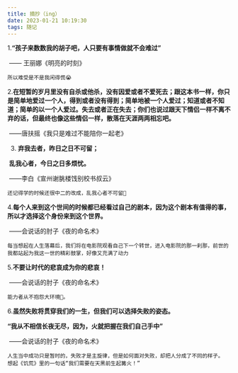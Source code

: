 ```yaml
---
title: 摘抄（ing）
date: 2023-01-21 10:19:30
tags: 随记
---
```




1.**“孩子来数数我的胡子吧，人只要有事情做就不会难过”**

​																		—— 王丽娜《明亮的时刻》

```
所以难受是不是我闲得慌😭
```

2.**在短暂的岁月里没有自杀或他杀，没有因爱或者不爱死去；跟这本书一样，你只是简单地爱过一个人，得到或者没有得到；简单地被一个人爱过；知道或者不知道；简单的以一个人爱过。失去或者正在失去；你们也说过跟天下情侣一样不离不弃的话，但最终也像这些情侣一样，散落在天涯两两相忘吧。**

​																	——唐扶摇《我只是难过不能陪你一起老》



3. **弃我去者，昨日之日不可留；**

​	    **乱我心者，今日之日多烦忧。**

​																		——李白《宣州谢朓楼饯别校书叔云》

```
还记得学的时候还很中二的改成，乱我心者不可留🐶
```



4.**每个人来到这个世间的时候都已经看过自己的剧本，因为这个剧本有值得的事，所以才选择这个身份来到这个世界。**

​																			——会说话的肘子《夜的命名术》

```
每当想起在人生落幕后，我们将在电影院观看自己下一个转世，进入电影院的那一刹那，前世的我都站起为我这一世的精彩鼓掌，好像又充满了动力
```



5.**不要让时代的悲哀成为你的悲哀！**

​																			——会说话的肘子《夜的命名术》

```
能力者从不抱怨大环境🐶。
```



6.**虽然失败将贯穿我们的一生，但我们可以选择失败的姿态。**

  **“我从不相信长夜无尽，因为，火就把握在我们自己手中”**

​																			——会说话的肘子《夜的命名术》

```
人生当中成功只是暂时的，失败才是主旋律，但是如何面对失败，却把人分成了不同的样子。
想起《饥荒》里的一句话“我们需要在天黑前生起篝火！”
```

